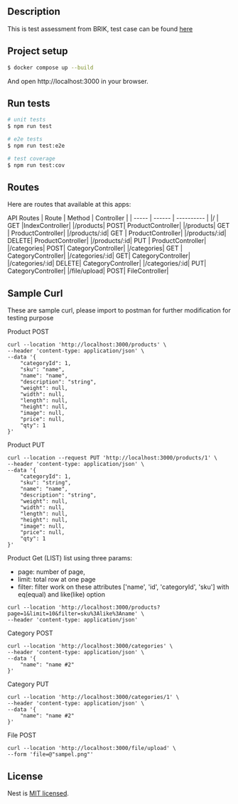 ## Description

This is test assessment from BRIK, test case can be found [here](https://github.com/brik-id/test-be-l2-en)

## Project setup

```bash
$ docker compose up --build
```
And open http://localhost:3000 in your browser.

## Run tests

```bash
# unit tests
$ npm run test

# e2e tests
$ npm run test:e2e

# test coverage
$ npm run test:cov
```

## Routes
Here are routes that available at this apps:

API Routes
| Route	| Method | Controller |
| ----- | ------ | ---------- |
|/	    | GET		 |IndexController|
|/products|	POST|		ProductController|
|/products|	GET	|	ProductController|
|/products/:id|	GET	|	ProductController|
|/products/:id|	DELETE|		ProductController|
|/products/:id|	PUT	|	ProductController|
|/categories|	POST|		CategoryController|
|/categories|	GET	|	CategoryController|
|/categories/:id|	GET|		CategoryController|
|/categories/:id|	DELETE|		CategoryController|
|/categories/:id|	PUT|		CategoryController|
|/file/upload|	POST|	FileController|

## Sample Curl
These are sample curl, please import to postman for further modification for testing purpose

Product POST
```
curl --location 'http://localhost:3000/products' \
--header 'content-type: application/json' \
--data '{
    "categoryId": 1,
    "sku": "name",
    "name": "name",
    "description": "string",
    "weight": null,
    "width": null,
    "length": null,
    "height": null,
    "image": null,
    "price": null,
    "qty": 1
}'
```
Product PUT
```
curl --location --request PUT 'http://localhost:3000/products/1' \
--header 'content-type: application/json' \
--data '{
    "categoryId": 1,
    "sku": "string",
    "name": "name",
    "description": "string",
    "weight": null,
    "width": null,
    "length": null,
    "height": null,
    "image": null,
    "price": null,
    "qty": 1
}'
```
Product Get (LIST)
list using three params:
- page: number of page,
- limit: total row at one page
- filter: filter work on these attributes ['name', 'id', 'categoryId', 'sku'] with eq(equal) and like(like) option
```
curl --location 'http://localhost:3000/products?page=1&limit=10&filter=sku%3Alike%3Aname' \
--header 'content-type: application/json'
```

Category POST
```
curl --location 'http://localhost:3000/categories' \
--header 'content-type: application/json' \
--data '{
    "name": "name #2"
}'
```
Category PUT
```
curl --location 'http://localhost:3000/categories/1' \
--header 'content-type: application/json' \
--data '{
    "name": "name #2"
}'
```

File POST
```
curl --location 'http://localhost:3000/file/upload' \
--form 'file=@"sampel.png"'
```

## License

Nest is [MIT licensed](https://github.com/nestjs/nest/blob/master/LICENSE).
